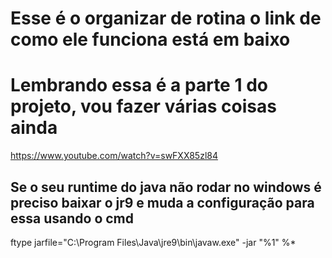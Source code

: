 # Esse é o organizar de rotina o link de como ele funciona está em baixo
# Lembrando essa é a parte 1 do projeto, vou fazer várias coisas ainda
https://www.youtube.com/watch?v=swFXX85zl84
## Se o seu runtime do java não rodar no windows é preciso baixar o jr9 e muda a configuração para essa usando o cmd
ftype jarfile="C:\Program Files\Java\jre9\bin\javaw.exe" -jar "%1" %*
